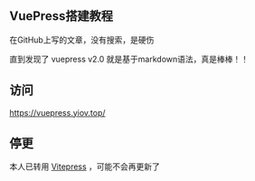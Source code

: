 ## VuePress搭建教程

在GitHub上写的文章，没有搜索，是硬伤

直到发现了 vuepress v2.0 就是基于markdown语法，真是棒棒！！


## 访问

https://vuepress.yiov.top/


## 停更

本人已转用 [Vitepress](https://vitepress.yiov.top/) ，可能不会再更新了
